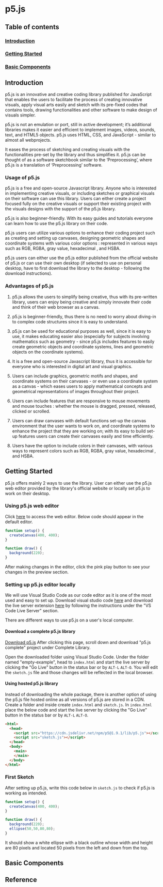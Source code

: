 # p5.js

## Table of contents
### [Introduction](#introduction)
### [Getting Started](#getting-started)
### [Basic Components](#basic-components)

## Introduction

p5.js is an innovative and creative coding library published for JavaScript that enables the users to facilitate the process of creating
innovative visuals, apply visual arts easily and sketch with its pre-fixed codes that contains tools, drawing functionalities and other
software to make design of visuals simpler. 

p5.js is not an emulation or port, still in active development; it’s additional libraries makes it easier and efficient to implement images, videos, sounds, text, and HTML5 objects. p5.js uses HTML, CSS, and JavaScript - similar to almost all webprojects.

It eases the process of sketching and creating visuals with the functionalities pre-set by the library and thus simplifies it. p5.js can be thought of as a software sketchbook similar to the ‘Preprocessing’, where p5.js is a translation of ‘Preprocessing’ software. 


### Usage of p5.js

p5.js is a free and open-source Javascript library. Anyone who is interested in implementing creative visuals, or including sketches or graphical visuals on their software can use this library. Users can either create a project focused fully on the creative visuals or support their existing project with the visuals designs with the support of the p5.js library.

p5.js is also beginner-friendly. With its easy guides and tutorials everyone can learn how to use the p5.js library on their code.

p5.js users can utilize various options to enhance their coding project such as creating and setting up canvases, designing geometric shapes and coordinate systems with various color options : represented in various ways such as RGB, RGBA, gray value, hexadecimal , and HSBA.

p5.js users can either use the p5.js editor published from the official website of p5.js or can use their own desktop (if selected to use on personal desktop, have to first download the library to the desktop - following the download instructions).


### Advantages of p5.js

1. p5.js allows the users to simplify being creative, thus with its pre-written library, users can enjoy being creative and simply innovate their code and think of their web browser as a canvas.

2. p5.js is beginner-friendly, thus there is no need to worry about diving-in to complex code structures since it is easy to understand.

3. p5.js can be used for educational purposes as well, since it is easy to use, it makes educating easier also (especially for subjects involving mathematics such as geometry - since p5.js includes features to easily create geometric objects and coordinate systems, lines and geometric objects on the coordinate systems).

4. It is a free and open-source Javascript library, thus it is accessible for everyone who is interested in digital art and visual graphics.

5. Users can include graphics, geometric motifs and shapes, and coordinate systems on their canvases - or even use a coordinate system as a canvas - which eases users to apply mathematical concepts and geometrical representations of images throughout their project.

6. Users can include features that are responsive to mouse movements and mouse touches : whether the mouse is dragged, pressed, released, clicked or scrolled.

7. Users can draw canvases with default functions set-up the canvas environment that the user wants to work on, and coordinate systems to enhance the project that they are working on; with its easy to build set-up features users can create their canvases easily and time efficiently.

8. Users have the option to include colors in their canvases, with various ways to represent colors such as RGB, RGBA, gray value, hexadecimal , and HSBA.


## Getting Started

p5.js offers mainly 2 ways to use the library. User can either use the p5.js web editor provided by the library's official website or locally set p5.js to work on their desktop. 


### Using p5.js web editor 

Click [here](https://editor.p5js.org/) to access the web editor.
Below code should appear in the default editor. 

```javascript 
function setup() {
  createCanvas(400, 400);
}

function draw() {
  background(220);
}
```

After making changes in the editor, click the pink play button to see your changes in the preview section. 


### Setting up p5.js editor locally 

We will use Visual Studio Code as our code editor as it is one of the most used and easy to set up. 
Download visual studio code [here](https://code.visualstudio.com/download) and download the live server extension [here](https://github.com/processing/p5.js/wiki/Local-server) by following the instructions under the "VS Code Live Server" section. 

There are different ways to use p5.js on a user's local computer. 

#### Download a complete p5.js library 

[Download p5.js](https://p5js.org/download/) After clicking this page, scroll down and download "p5.js complete" project under Complete Library.  

Open the downloaded folder using Visual Studio Code. Under the folder named "empty-example", head to `index.html` and start the live server by clicking the "Go Live" button in the status bar or by `ALT-L` `ALT-O`. You will edit the `sketch.js` file and those changes will be reflected in the local browser. 


#### Using hosted p5.js library

Instead of downloading the whole package, there is another option of using the p5.js file hosted online as all versions of p5.js are stored in a CDN. Create a folder and inside create `index.html` and `sketch.js`. In `index.html` place the below code and start the live server by clicking the "Go Live" button in the status bar or by `ALT-L` `ALT-O`. 
```html
<html>
  <head>
    <script src="https://cdn.jsdelivr.net/npm/p5@1.9.1/lib/p5.js"></script>
    <script src="sketch.js"></script>
  </head>
  <body>
    <main>
    </main>
  </body>
</html>
```

### First Sketch 

After setting up p5.js, write this code below in `sketch.js` to check if p5.js is working as intended. 

```javascript 
function setup() {
  createCanvas(400, 400);
}

function draw() {
  background(220);
  ellipse(50,50,80,80);
}
```
It should show a white ellipse with a black outline whose width and height are 80 pixels and located 50 pixels from the left and down from the top.

## Basic Components 

## Reference 

